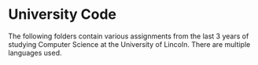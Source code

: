 # University Code
The following folders contain various assignments from the last 3 years of studying Computer Science at the University of Lincoln. There are multiple languages used.
